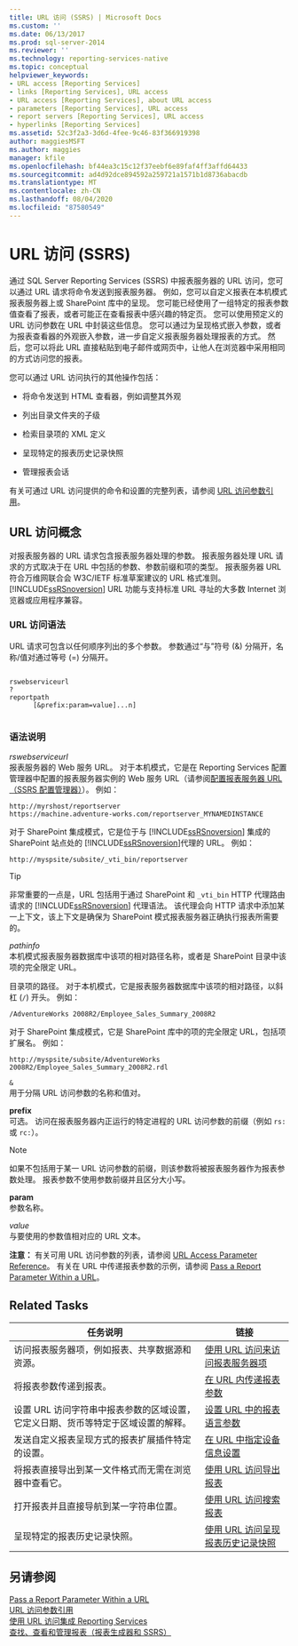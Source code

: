 ```yaml
---
title: URL 访问 (SSRS) | Microsoft Docs
ms.custom: ''
ms.date: 06/13/2017
ms.prod: sql-server-2014
ms.reviewer: ''
ms.technology: reporting-services-native
ms.topic: conceptual
helpviewer_keywords:
- URL access [Reporting Services]
- links [Reporting Services], URL access
- URL access [Reporting Services], about URL access
- parameters [Reporting Services], URL access
- report servers [Reporting Services], URL access
- hyperlinks [Reporting Services]
ms.assetid: 52c3f2a3-3d6d-4fee-9c46-83f366919398
author: maggiesMSFT
ms.author: maggies
manager: kfile
ms.openlocfilehash: bf44ea3c15c12f37eebf6e89faf4ff3affd64433
ms.sourcegitcommit: ad4d92dce894592a259721a1571b1d8736abacdb
ms.translationtype: MT
ms.contentlocale: zh-CN
ms.lasthandoff: 08/04/2020
ms.locfileid: "87580549"
---
```

# <a name="url-access-ssrs"></a>URL 访问 (SSRS)
  通过 SQL Server Reporting Services (SSRS) 中报表服务器的 URL 访问，您可以通过 URL 请求将命令发送到报表服务器。 例如，您可以自定义报表在本机模式报表服务器上或 SharePoint 库中的呈现。 您可能已经使用了一组特定的报表参数值查看了报表，或者可能正在查看报表中感兴趣的特定页。 您可以使用预定义的 URL 访问参数在 URL 中封装这些信息。 您可以通过为呈现格式嵌入参数，或者为报表查看器的外观嵌入参数，进一步自定义报表服务器处理报表的方式。 然后，您可以将此 URL 直接粘贴到电子邮件或网页中，让他人在浏览器中采用相同的方式访问您的报表。  
  
 您可以通过 URL 访问执行的其他操作包括：  
  
-   将命令发送到 HTML 查看器，例如调整其外观  
  
-   列出目录文件夹的子级  
  
-   检索目录项的 XML 定义  
  
-   呈现特定的报表历史记录快照  
  
-   管理报表会话  
  
 有关可通过 URL 访问提供的命令和设置的完整列表，请参阅 [URL 访问参数引用](url-access-parameter-reference.md)。  
  
## <a name="url-access-concepts"></a>URL 访问概念  
 对报表服务器的 URL 请求包含报表服务器处理的参数。 报表服务器处理 URL 请求的方式取决于在 URL 中包括的参数、参数前缀和项的类型。 报表服务器 URL 符合万维网联合会 W3C/IETF 标准草案建议的 URL 格式准则。 [!INCLUDE[ssRSnoversion](../includes/ssrsnoversion-md.md)] URL 功能与支持标准 URL 寻址的大多数 Internet 浏览器或应用程序兼容。  
  
### <a name="url-access-syntax"></a>URL 访问语法  
 URL 请求可包含以任何顺序列出的多个参数。 参数通过“与”符号 (&) 分隔开，名称/值对通过等号 (=) 分隔开。  
  
```  
  
rswebserviceurl  
?  
reportpath  
      [&prefix:param=value]...n]  
  
```  
  
### <a name="syntax-description"></a>语法说明  
 *rswebserviceurl*  
 报表服务器的 Web 服务 URL。 对于本机模式，它是在 Reporting Services 配置管理器中配置的报表服务器实例的 Web 服务 URL（请参阅[配置报表服务器 URL（SSRS 配置管理器）](install-windows/configure-report-server-urls-ssrs-configuration-manager.md)）。 例如：  
  
```  
http://myrshost/reportserver  
https://machine.adventure-works.com/reportserver_MYNAMEDINSTANCE  
```  
  
 对于 SharePoint 集成模式，它是位于与 [!INCLUDE[ssRSnoversion](../includes/ssrsnoversion-md.md)] 集成的 SharePoint 站点处的 [!INCLUDE[ssRSnoversion](../includes/ssrsnoversion-md.md)]代理的 URL。 例如：  
  
```  
http://myspsite/subsite/_vti_bin/reportserver  
```  
  
> [!TIP]  
>  非常重要的一点是，URL 包括用于通过 SharePoint 和 `_vti_bin` HTTP 代理路由请求的 [!INCLUDE[ssRSnoversion](../includes/ssrsnoversion-md.md)] 代理语法。 该代理会向 HTTP 请求中添加某一上下文，该上下文是确保为 SharePoint 模式报表服务器正确执行报表所需要的。  
  
 *pathinfo*  
 本机模式报表服务器数据库中该项的相对路径名称，或者是 SharePoint 目录中该项的完全限定 URL。  
  
 目录项的路径。 对于本机模式，它是报表服务器数据库中该项的相对路径，以斜杠 (`/`) 开头。 例如：  
  
```  
/AdventureWorks 2008R2/Employee_Sales_Summary_2008R2  
```  
  
 对于 SharePoint 集成模式，它是 SharePoint 库中的项的完全限定 URL，包括项扩展名。 例如：  
  
```  
http://myspsite/subsite/AdventureWorks 2008R2/Employee_Sales_Summary_2008R2.rdl  
```  
  
 `&`  
 用于分隔 URL 访问参数的名称和值对。  
  
 **prefix**  
 可选。 访问在报表服务器内正运行的特定进程的 URL 访问参数的前缀（例如 `rs:` 或 `rc:`）。  
  
> [!NOTE]  
>  如果不包括用于某一 URL 访问参数的前缀，则该参数将被报表服务器作为报表参数处理。 报表参数不使用参数前缀并且区分大小写。  
  
 **param**  
 参数名称。  
  
 *value*  
 与要使用的参数值相对应的 URL 文本。  
  
 **注意：** 有关可用 URL 访问参数的列表，请参阅 [URL Access Parameter Reference](url-access-parameter-reference.md)。 有关在 URL 中传递报表参数的示例，请参阅 [Pass a Report Parameter Within a URL](pass-a-report-parameter-within-a-url.md)。  
  
## <a name="related-tasks"></a>Related Tasks  
  
|任务说明|链接|  
|-----------------------|-----------|  
|访问报表服务器项，例如报表、共享数据源和资源。|[使用 URL 访问来访问报表服务器项](access-report-server-items-using-url-access.md)|  
|将报表参数传递到报表。|[在 URL 内传递报表参数](pass-a-report-parameter-within-a-url.md)|  
|设置 URL 访问字符串中报表参数的区域设置，它定义日期、货币等特定于区域设置的解释。|[设置 URL 中的报表语言参数](set-the-language-for-report-parameters-in-a-url.md)|  
|发送自定义报表呈现方式的报表扩展插件特定的设置。|[在 URL 中指定设备信息设置](specify-device-information-settings-in-a-url.md)|  
|将报表直接导出到某一文件格式而无需在浏览器中查看它。|[使用 URL 访问导出报表](export-a-report-using-url-access.md)|  
|打开报表并且直接导航到某一字符串位置。|[使用 URL 访问搜索报表](search-a-report-using-url-access.md)|  
|呈现特定的报表历史记录快照。|[使用 URL 访问呈现报表历史记录快照](render-a-report-history-snapshot-using-url-access.md)|  
  
## <a name="see-also"></a>另请参阅  
 [Pass a Report Parameter Within a URL](pass-a-report-parameter-within-a-url.md)   
 [URL 访问参数引用](url-access-parameter-reference.md)   
 [使用 URL 访问集成 Reporting Services](application-integration/integrating-reporting-services-using-url-access.md)   
 [查找、查看和管理报表（报表生成器和 SSRS）](report-builder/finding-viewing-and-managing-reports-report-builder-and-ssrs.md)  
  
  

